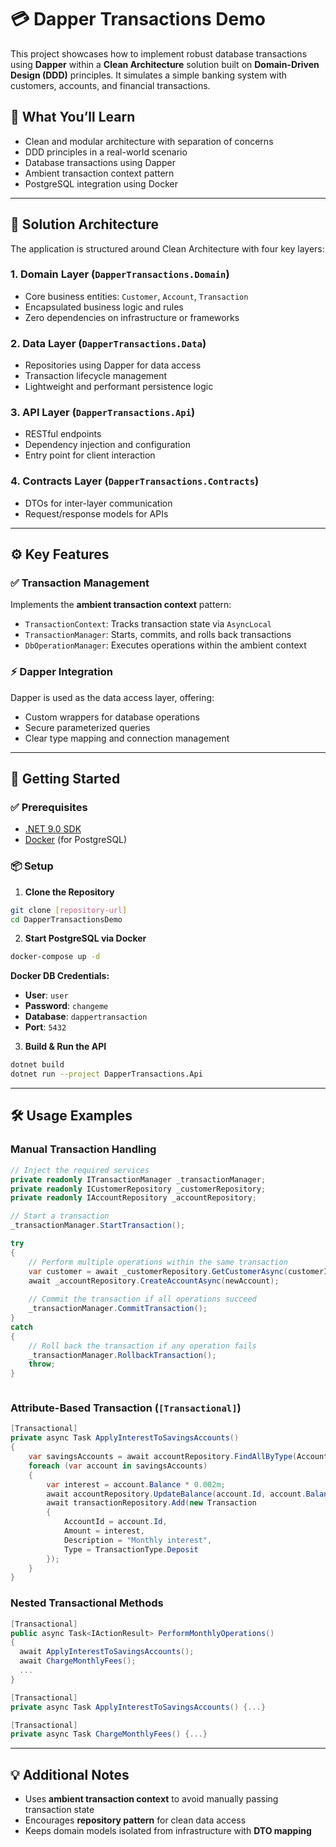# 💳 Dapper Transactions Demo

This project showcases how to implement robust database transactions using **Dapper** within a **Clean Architecture** solution built on **Domain-Driven Design (DDD)** principles. It simulates a simple banking system with customers, accounts, and financial transactions.

## 🧠 What You’ll Learn

* Clean and modular architecture with separation of concerns
* DDD principles in a real-world scenario
* Database transactions using Dapper
* Ambient transaction context pattern
* PostgreSQL integration using Docker

---

## 🧱 Solution Architecture

The application is structured around Clean Architecture with four key layers:

### 1. **Domain Layer** (`DapperTransactions.Domain`)

* Core business entities: `Customer`, `Account`, `Transaction`
* Encapsulated business logic and rules
* Zero dependencies on infrastructure or frameworks

### 2. **Data Layer** (`DapperTransactions.Data`)

* Repositories using Dapper for data access
* Transaction lifecycle management
* Lightweight and performant persistence logic

### 3. **API Layer** (`DapperTransactions.Api`)

* RESTful endpoints
* Dependency injection and configuration
* Entry point for client interaction

### 4. **Contracts Layer** (`DapperTransactions.Contracts`)

* DTOs for inter-layer communication
* Request/response models for APIs

---

## ⚙️ Key Features

### ✅ **Transaction Management**

Implements the **ambient transaction context** pattern:

* `TransactionContext`: Tracks transaction state via `AsyncLocal`
* `TransactionManager`: Starts, commits, and rolls back transactions
* `DbOperationManager`: Executes operations within the ambient context

### ⚡ **Dapper Integration**

Dapper is used as the data access layer, offering:

* Custom wrappers for database operations
* Secure parameterized queries
* Clear type mapping and connection management

---

## 🚀 Getting Started

### ✅ Prerequisites

* [.NET 9.0 SDK](https://dotnet.microsoft.com/)
* [Docker](https://www.docker.com/) (for PostgreSQL)

### 📦 Setup

1. **Clone the Repository**

```bash
git clone [repository-url]
cd DapperTransactionsDemo
```

2. **Start PostgreSQL via Docker**

```bash
docker-compose up -d
```

**Docker DB Credentials:**

* **User**: `user`
* **Password**: `changeme`
* **Database**: `dappertransaction`
* **Port**: `5432`

3. **Build & Run the API**

```bash
dotnet build
dotnet run --project DapperTransactions.Api
```

---

## 🛠️ Usage Examples

### Manual Transaction Handling

```csharp
// Inject the required services
private readonly ITransactionManager _transactionManager;
private readonly ICustomerRepository _customerRepository;
private readonly IAccountRepository _accountRepository;

// Start a transaction
_transactionManager.StartTransaction();

try
{
    // Perform multiple operations within the same transaction
    var customer = await _customerRepository.GetCustomerAsync(customerId);
    await _accountRepository.CreateAccountAsync(newAccount);
    
    // Commit the transaction if all operations succeed
    _transactionManager.CommitTransaction();
}
catch
{
    // Roll back the transaction if any operation fails
    _transactionManager.RollbackTransaction();
    throw;
}



```

### Attribute-Based Transaction (`[Transactional]`)

```csharp
[Transactional]
private async Task ApplyInterestToSavingsAccounts()
{
    var savingsAccounts = await accountRepository.FindAllByType(AccountType.Savings);
    foreach (var account in savingsAccounts)
    {
        var interest = account.Balance * 0.002m;
        await accountRepository.UpdateBalance(account.Id, account.Balance + interest);
        await transactionRepository.Add(new Transaction
        {
            AccountId = account.Id,
            Amount = interest,
            Description = "Monthly interest",
            Type = TransactionType.Deposit
        });
    }
}
```

### Nested Transactional Methods

```csharp
[Transactional]
public async Task<IActionResult> PerformMonthlyOperations()
{
  await ApplyInterestToSavingsAccounts();
  await ChargeMonthlyFees();
  ...  
}

[Transactional]
private async Task ApplyInterestToSavingsAccounts() {...}

[Transactional]
private async Task ChargeMonthlyFees() {...}
```

---

## 💡 Additional Notes

* Uses **ambient transaction context** to avoid manually passing transaction state
* Encourages **repository pattern** for clean data access
* Keeps domain models isolated from infrastructure with **DTO mapping**
